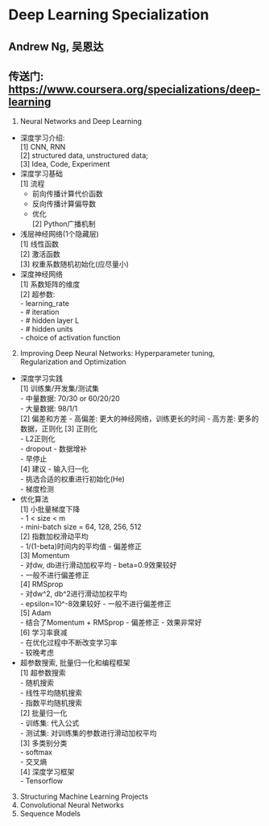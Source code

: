 # Deep Learning Specialization
## Andrew Ng, 吴恩达
## 传送门: https://www.coursera.org/specializations/deep-learning
1. Neural Networks and Deep Learning  
- 深度学习介绍:   
    [1] CNN, RNN   
    [2] structured data, unstructured data;   
    [3] Idea, Code, Experiment  
- 深度学习基础  
    [1] 流程     
    - 前向传播计算代价函数  
    - 反向传播计算偏导数  
    - 优化  
[2] Python广播机制  
- 浅层神经网络(1个隐藏层)      
    [1] 线性函数  
    [2] 激活函数    
    [3] 权重系数随机初始化(应尽量小)    
- 深度神经网络  
    [1] 系数矩阵的维度  
    [2] 超参数:  
        - learning_rate  
        - # iteration  
        - # hidden layer L  
        - # hidden units  
        - choice of activation function  
          
2. Improving Deep Neural Networks: Hyperparameter tuning, Regularization and Optimization  
- 深度学习实践   
    [1] 训练集/开发集/测试集  
        - 中量数据: 70/30 or 60/20/20  
        - 大量数据: 98/1/1  
    [2] 偏差和方差
        - 高偏差: 更大的神经网络，训练更长的时间
        - 高方差: 更多的数据，正则化
    [3] 正则化  
        - L2正则化  
        - dropout
        - 数据增补  
        - 早停止  
    [4] 建议
        - 输入归一化  
        - 挑选合适的权重进行初始化(He)  
        - 梯度检测  
- 优化算法  
    [1] 小批量梯度下降  
        - 1 < size < m  
        - mini-batch size = 64, 128, 256, 512  
    [2] 指数加权滑动平均  
        - 1/(1-beta)时间内的平均值
        - 偏差修正  
    [3] Momentum  
        - 对dw, db进行滑动加权平均
        - beta=0.9效果较好  
        - 一般不进行偏差修正  
    [4] RMSprop  
        - 对dw^2, db^2进行滑动加权平均  
        - epsilon=10^-8效果较好
        - 一般不进行偏差修正  
    [5] Adam  
        - 结合了Momentum + RMSprop
        - 偏差修正 
        - 效果非常好  
    [6] 学习率衰减  
        - 在优化过程中不断改变学习率  
        - 较晚考虑  
- 超参数搜索, 批量归一化和编程框架  
    [1] 超参数搜索  
        - 随机搜索  
        - 线性平均随机搜索  
        - 指数平均随机搜索  
    [2] 批量归一化  
        - 训练集: 代入公式   
        - 测试集: 对训练集的参数进行滑动加权平均  
    [3] 多类别分类  
        - softmax  
        - 交叉熵  
    [4] 深度学习框架  
        - Tensorflow

3. Structuring Machine Learning Projects
4. Convolutional Neural Networks
5. Sequence Models
